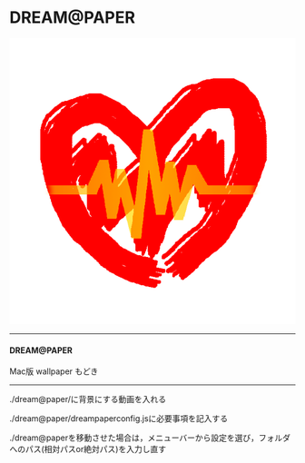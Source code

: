 # DREAM@PAPER

![DREAMP@APER](./icon/tray_icon.png "DREAMP@APER")

***

#### DREAM@PAPER
Mac版 wallpaper もどき

***

./dream@paper/に背景にする動画を入れる

./dream@paper/dreampaperconfig.jsに必要事項を記入する

./dream@paperを移動させた場合は，メニューバーから設定を選び，フォルダへのパス(相対パスor絶対パス)を入力し直す
